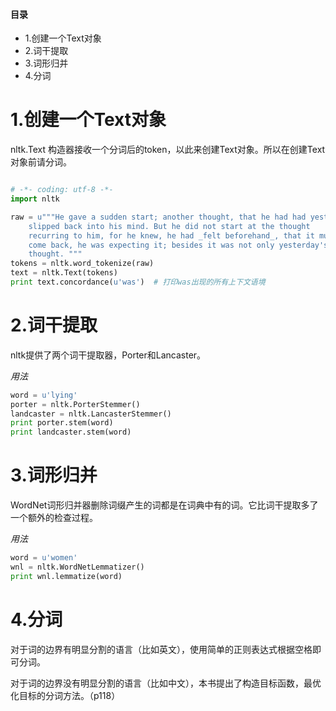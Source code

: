 #### 目录
- 1.创建一个Text对象
- 2.词干提取
- 3.词形归并
- 4.分词


# 1.创建一个Text对象
nltk.Text 构造器接收一个分词后的token，以此来创建Text对象。所以在创建Text对象前请分词。
```python

# -*- coding: utf-8 -*-
import nltk

raw = u"""He gave a sudden start; another thought, that he had had yesterday,
	slipped back into his mind. But he did not start at the thought
	recurring to him, for he knew, he had _felt beforehand_, that it must
	come back, he was expecting it; besides it was not only yesterday's
	thought. """
tokens = nltk.word_tokenize(raw)
text = nltk.Text(tokens)
print text.concordance(u'was')  # 打印was出现的所有上下文语境

```
# 2.词干提取
nltk提供了两个词干提取器，Porter和Lancaster。

*用法*

```python
word = u'lying'
porter = nltk.PorterStemmer()
landcaster = nltk.LancasterStemmer()
print porter.stem(word)
print landcaster.stem(word)
```
# 3.词形归并

WordNet词形归并器删除词缀产生的词都是在词典中有的词。它比词干提取多了一个额外的检查过程。

*用法*
```python	
word = u'women'
wnl = nltk.WordNetLemmatizer()
print wnl.lemmatize(word)
```
# 4.分词

对于词的边界有明显分割的语言（比如英文），使用简单的正则表达式根据空格即可分词。

对于词的边界没有明显分割的语言（比如中文），本书提出了构造目标函数，最优化目标的分词方法。（p118）



